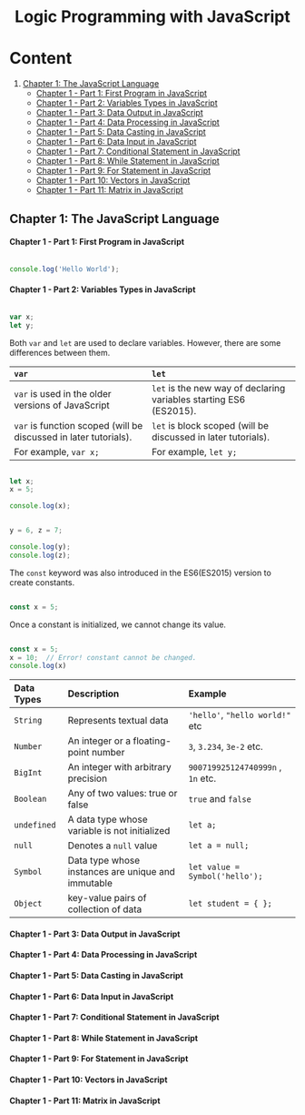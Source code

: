 <h1 align="center"> Logic Programming with JavaScript </h1>

# Content

1. [Chapter 1: The JavaScript Language](#chapter1)
    - [Chapter 1 - Part 1: First Program in JavaScript](#chapter1part1)
    - [Chapter 1 - Part 2: Variables Types in JavaScript](#chapter1part2)
    - [Chapter 1 - Part 3: Data Output in JavaScript](#chapter1part3)
    - [Chapter 1 - Part 4: Data Processing in JavaScript](#chapter1part4)
    - [Chapter 1 - Part 5: Data Casting in JavaScript](#chapter1part5)
    - [Chapter 1 - Part 6: Data Input in JavaScript](#chapter1part6)
    - [Chapter 1 - Part 7: Conditional Statement in JavaScript](#chapter1part7)
    - [Chapter 1 - Part 8: While Statement in JavaScript](#chapter1part8)
    - [Chapter 1 - Part 9: For Statement in JavaScript](#chapter1part9)
    - [Chapter 1 - Part 10: Vectors in JavaScript](#chapter1part10)
    - [Chapter 1 - Part 11: Matrix in JavaScript](#chapter1part11)

  
## <a name="chapter1"></a>Chapter 1: The JavaScript Language

#### <a name="chapter1part1"></a>Chapter 1 - Part 1: First Program in JavaScript

```js

console.log('Hello World');

```

#### <a name="chapter1part2"></a>Chapter 1 - Part 2: Variables Types in JavaScript

```js

var x;
let y;

```

Both ```var``` and ```let``` are used to declare variables. However, there are some differences between them.

| ```var```                                                            | ```let```                                                               |
|:---------------------------------------------------------------------|:------------------------------------------------------------------------|
| ```var``` is used in the older versions of JavaScript                | ```let``` is the new way of declaring variables starting ES6 (ES2015).  |
| ```var``` is function scoped (will be discussed in later tutorials). | ```let``` is block scoped (will be discussed in later tutorials).       |
| For example, ```var x;```                                            | For example, ```let y;```                                               |


```js

let x;
x = 5;

console.log(x);

```

```js

y = 6, z = 7;

console.log(y);
console.log(z);

```

The ```const``` keyword was also introduced in the ES6(ES2015) version to create constants.

```js

const x = 5;

```

Once a constant is initialized, we cannot change its value.

```js

const x = 5;
x = 10;  // Error! constant cannot be changed.
console.log(x)

```

| Data Types      | Description                                        | Example                                   |
|:----------------|:---------------------------------------------------|:------------------------------------------|
| ```String```    | Represents textual data                            | ```'hello'```, ```"hello world!"``` etc   |
| ```Number```    | An integer or a floating-point number              | ```3```, ```3.234```, ```3e-2``` etc.     |
| ```BigInt```    | An integer with arbitrary precision                | ```900719925124740999n``` , ```1n``` etc. |
| ```Boolean```   | Any of two values: true or false                   | ```true``` and ```false```                |
| ```undefined``` | A data type whose variable is not initialized      | ```let a;```                              |
| ```null```      | Denotes a ```null``` value                         | ```let a = null;```                       |
| ```Symbol```    | Data type whose instances are unique and immutable | ```let value = Symbol('hello');```        |
| ```Object```    | key-value pairs of collection of data              | ```let student = { };```                  |



#### <a name="chapter1part3"></a>Chapter 1 - Part 3: Data Output in JavaScript

#### <a name="chapter1part4"></a>Chapter 1 - Part 4: Data Processing in JavaScript

#### <a name="chapter1part5"></a>Chapter 1 - Part 5: Data Casting in JavaScript

#### <a name="chapter1part6"></a>Chapter 1 - Part 6: Data Input in JavaScript

#### <a name="chapter1part7"></a>Chapter 1 - Part 7: Conditional Statement in JavaScript

#### <a name="chapter1part8"></a>Chapter 1 - Part 8: While Statement in JavaScript

#### <a name="chapter1part9"></a>Chapter 1 - Part 9: For Statement in JavaScript

#### <a name="chapter1part10"></a>Chapter 1 - Part 10: Vectors in JavaScript

#### <a name="chapter1part11"></a>Chapter 1 - Part 11: Matrix in JavaScript

<!-- URL's -->

